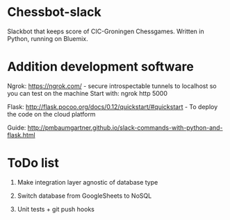 # Chessbot-slack
Slackbot that keeps score of CIC-Groningen Chessgames. Written in Python, running on Bluemix.

# Addition development software 

Ngrok: https://ngrok.com/ - secure introspectable tunnels to localhost so you can test on the machine
Start with: ngrok http 5000

Flask: http://flask.pocoo.org/docs/0.12/quickstart/#quickstart - To deploy the code on the cloud platform

Guide: http://pmbaumgartner.github.io/slack-commands-with-python-and-flask.html

# ToDo list
1. Make integration layer agnostic of database type 

2. Switch database from GoogleSheets to NoSQL

3. Unit tests + git push hooks
